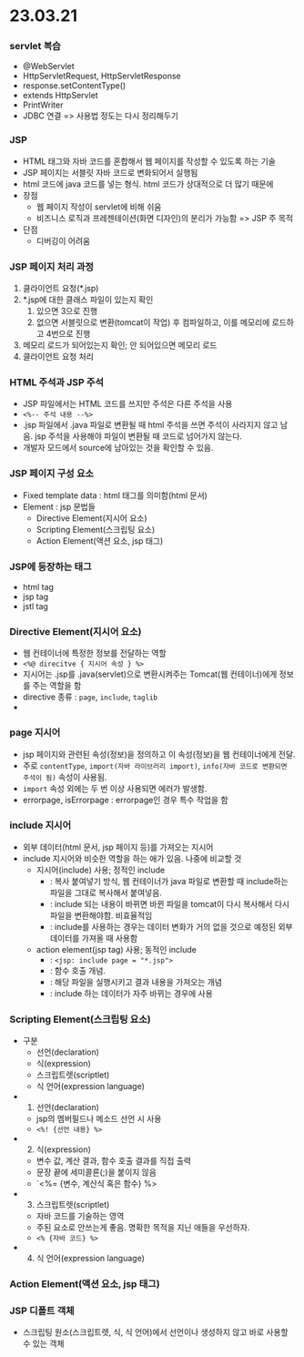 # 23.03.21

### servlet 복습
- @WebServlet
- HttpServletRequest, HttpServletResponse
- response.setContentType()
- extends HttpServlet
- PrintWriter
- JDBC 연결 => 사용법 정도는 다시 정리해두기

### JSP
- HTML 태그와 자바 코드를 혼합해서 웹 페이지를 작성할 수 있도록 하는 기술
- JSP 페이지는 서블릿 자바 코드로 변화되어서 실행됨
- html 코드에 java 코드를 넣는 형식. html 코드가 상대적으로 더 많기 때문에
- 장점
  - 웹 페이지 작성이 servlet에 비해 쉬움
  - 비즈니스 로직과 프레젠테이션(화면 디자인)의 분리가 가능함 => JSP 주 목적
- 단점
  - 디버깅이 어려움

### JSP 페이지 처리 과정
1. 클라이언트 요청(*.jsp)
2. *.jsp에 대한 클래스 파일이 있는지 확인
   1. 있으면 3으로 진행
   2. 없으면 서블릿으로 변환(tomcat이 작업) 후 컴파일하고, 이를 메모리에 로드하고 4번으로 진행
3. 메모리 로드가 되어있는지 확인; 안 되어있으면 메모리 로드
4. 클라이언트 요청 처리

### HTML 주석과 JSP 주석
- JSP 파일에서는 HTML 코드를 쓰지만 주석은 다른 주석을 사용
- `<%-- 주석 내용 --%>`
- .jsp 파일에서 .java 파일로 변환될 때 html 주석을 쓰면 주석이 사라지지 않고 남음. jsp 주석을 사용해야 파일이 변환될 때 코드로 넘어가지 않는다.
- 개발자 모드에서 source에 남아있는 것을 확인할 수 있음.

### JSP 페이지 구성 요소
- Fixed template data : html 태그를 의미함(html 문서)
- Element : jsp 문법들
  - Directive Element(지시어 요소)
  - Scripting Element(스크립팅 요소)
  - Action Element(액션 요소, jsp 태그)

### JSP에 등장하는 태그
- html tag
- jsp tag
- jstl tag

### Directive Element(지시어 요소)
- 웹 컨테이너에 특정한 정보를 전달하는 역할
- `<%@ direcitve { 지시어 속성 } %>`
- 지시어는 .jsp를 .java(servlet)으로 변환시켜주는 Tomcat(웹 컨테이너)에게 정보를 주는 역할을 함
- directive 종류 : `page`, `include`, `taglib`
- 
### page 지시어
- jsp 페이지와 관련된 속성(정보)을 정의하고 이 속성(정보)을 웹 컨테이너에게 전달.
- 주로 `contentType`, `import(자바 라이브러리 import)`, `info(자바 코드로 변환되면 주석이 됨)` 속성이 사용됨.
- `import` 속성 외에는 두 번 이상 사용되면 에러가 발생함.
- errorpage, isErrorpage : errorpage인 경우 특수 작업을 함

### include 지시어
- 외부 데이터(html 문서, jsp 페이지 등)를 가져오는 지시어
- include 지시어와 비슷한 역할을 하는 애가 있음. 나중에 비교할 것
  - 지시어(include) 사용; 정적인 include
    - : 복사 붙여넣기 방식, 웹 컨테이너가 java 파일로 변환할 때 include하는 파일을 그대로 복사해서 붙여넣음.
    - : include 되는 내용이 바뀌면 바뀐 파일을 tomcat이 다시 복사해서 다시 파일을 변환해야함. 비효율적임
    - : include를 사용하는 경우는 데이터 변화가 거의 없을 것으로 예정된 외부 데이터를 가져올 때 사용함
  - action element(jsp tag) 사용; 동적인 include
    - : `<jsp: include page = "*.jsp">`
    - : 함수 호출 개념.
    - : 해당 파일을 실행시키고 결과 내용을 가져오는 개념
    - : include 하는 데이터가 자주 바뀌는 경우에 사용

### Scripting Element(스크립팅 요소)
- 구분
  - 선언(declaration)
  - 식(expression)
  - 스크립트렛(scriptlet)
  - 식 언어(expression language)
- 1. 선언(declaration)
  - jsp의 멤버필드나 메소드 선언 시 사용
  - `<%! {선언 내용} %>`
- 2. 식(expression)
  - 변수 값, 계산 결과, 함수 호출 결과를 직접 출력
  - 문장 끝에 세미콜론(;)을 붙이지 않음
  - `<%= {변수, 계산식 혹은 함수} %>
- 3. 스크립트렛(scriptlet)
  - 자바 코드를 기술하는 영역
  - 주된 요소로 안쓰는게 좋음. 명확한 목적을 지닌 애들을 우선하자.
  - `<% {자바 코드} %>`
- 4. 식 언어(expression language)

### Action Element(액션 요소, jsp 태그)

### JSP 디폴트 객체
- 스크립팅 원소(스크립트렛, 식, 식 언어)에서 선언이나 생성하지 않고 바로 사용할 수 있는 객체